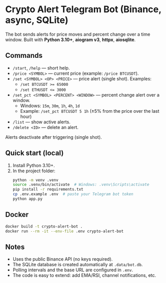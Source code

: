 # Crypto Alert Telegram Bot (Binance, async, SQLite)

The bot sends alerts for price moves and percent change over a time window.
Built with **Python 3.10+**, **aiogram v3**, **httpx**, **aiosqlite**.

## Commands
- `/start`, `/help` — short help.
- `/price <SYMBOL>` — current price (example: `/price BTCUSDT`).
- `/set <SYMBOL> <OP> <PRICE>` — price alert (single shot). Examples:
  - `/set BTCUSDT >= 65000`
  - `/set ETHUSDT <= 3000`
- `/set_pct <SYMBOL> <PERCENT> <WINDOW>` — percent change alert over a window.
  - Windows: `15m`, `30m`, `1h`, `4h`, `1d`
  - Example: `/set_pct BTCUSDT 5 1h` (±5% from the price over the last hour)
- `/list` — show active alerts.
- `/delete <ID>` — delete an alert.

Alerts deactivate after triggering (single shot).

## Quick start (local)
1. Install Python 3.10+.
2. In the project folder:
   ```bash
   python -m venv .venv
   source .venv/bin/activate  # Windows: .venv\Scripts\activate
   pip install -r requirements.txt
   cp .env.example .env  # paste your Telegram bot token
   python app.py
   ```

## Docker
```bash
docker build -t crypto-alert-bot .
docker run --rm -it --env-file .env crypto-alert-bot
```

## Notes
- Uses the public Binance API (no keys required).
- The SQLite database is created automatically at `.data/bot.db`.
- Polling intervals and the base URL are configured in `.env`.
- The code is easy to extend: add EMA/RSI, channel notifications, etc.

